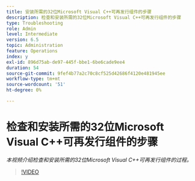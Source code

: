 ```yaml
---
title: 安装所需的32位Microsoft Visual C++可再发行组件的步骤
description: 检查和安装所需的32位Microsoft Visual C++可再发行组件的步骤
type: Troubleshooting
role: Admin
level: Intermediate
version: 6.5
topic: Administration
feature: Operations
index: y
exl-id: 896d75ab-de97-445f-bbe1-6be6cade9ee4
duration: 54
source-git-commit: 9fef4b77a2c70c8cf525d42686f4120e481945ee
workflow-type: tm+mt
source-wordcount: '51'
ht-degree: 0%

---
```


# 检查和安装所需的32位Microsoft Visual C++可再发行组件的步骤

*本视频介绍检查和安装所需的32位Microsoft Visual C++可再发行组件的过程。*

>[!VIDEO](https://video.tv.adobe.com/v/335520?quality=12&learn=on)
